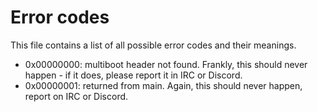 # Error codes

This file contains a list of all possible error codes and their meanings.

* 0x00000000: multiboot header not found. Frankly, this should never happen - if
it does, please report it in IRC or Discord.
* 0x00000001: returned from main. Again, this should never happen, report on IRC
or Discord.
